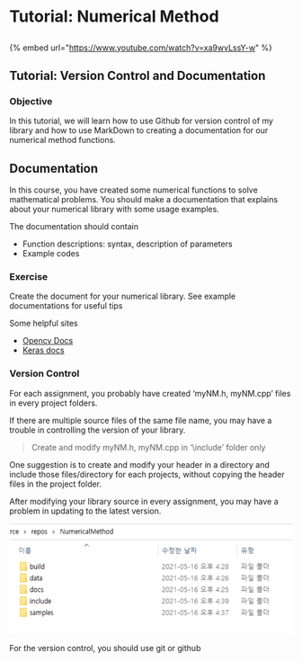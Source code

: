 # Tutorial: Numerical Method

## 

{% embed url="https://www.youtube.com/watch?v=xa9wvLssY-w" %}



## Tutorial: Version Control and Documentation

### Objective

In this tutorial, we will learn how to use Github for version control of my library and how to use MarkDown to creating a documentation for our numerical method functions.

## Documentation

In this course, you have created some numerical functions to solve mathematical problems. You should make a documentation that explains about your numerical library with some usage examples.

The documentation should contain

* Function descriptions: syntax, description of parameters
* Example codes

### Exercise

Create the document for your numerical library. See example documentations for useful tips

Some helpful sites

* [Opencv Docs](https://docs.opencv.org/3.4.11/d4/d86/group__imgproc__filter.html#ga27c049795ce870216ddfb366086b5a04)
* [Keras docs](https://keras.io/api/models/model/)

### 

### Version Control

For each assignment, you probably have created ‘myNM.h, myNM.cpp’ files in every project folders.

If there are multiple source files of the same file name, you may have a trouble in controlling the version of your library.

> Create and modify myNM.h, myNM.cpp in ‘\include’ folder only

One suggestion is to create and modify your header in a directory and include those files/directory for each projects, without copying the header files in the project folder.

After modifying your library source in every assignment, you may have a problem in updating to the latest version.



![](../../.gitbook/assets/image%20%28269%29.png)

For the version control, you should use git or github

